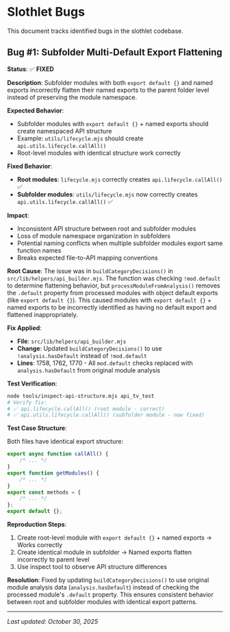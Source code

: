 # Slothlet Bugs

This document tracks identified bugs in the slothlet codebase.

## Bug #1: Subfolder Multi-Default Export Flattening

**Status**: ✅ **FIXED**

**Description**: Subfolder modules with both `export default {}` and named exports incorrectly flatten their named exports to the parent folder level instead of preserving the module namespace.

**Expected Behavior**:

- Subfolder modules with `export default {}` + named exports should create namespaced API structure
- Example: `utils/lifecycle.mjs` should create `api.utils.lifecycle.callAll()`
- Root-level modules with identical structure work correctly

**Fixed Behavior**:

- **Root modules**: `lifecycle.mjs` correctly creates `api.lifecycle.callAll()` ✅
- **Subfolder modules**: `utils/lifecycle.mjs` now correctly creates `api.utils.lifecycle.callAll()` ✅

**Impact**:

- Inconsistent API structure between root and subfolder modules
- Loss of module namespace organization in subfolders
- Potential naming conflicts when multiple subfolder modules export same function names
- Breaks expected file-to-API mapping conventions

**Root Cause**:
The issue was in `buildCategoryDecisions()` in `src/lib/helpers/api_builder.mjs`. The function was checking `!mod.default` to determine flattening behavior, but `processModuleFromAnalysis()` removes the `.default` property from processed modules with object default exports (like `export default {}`). This caused modules with `export default {}` + named exports to be incorrectly identified as having no default export and flattened inappropriately.

**Fix Applied**:

- **File**: `src/lib/helpers/api_builder.mjs`
- **Change**: Updated `buildCategoryDecisions()` to use `!analysis.hasDefault` instead of `!mod.default`
- **Lines**: 1758, 1762, 1770 - All `mod.default` checks replaced with `analysis.hasDefault` from original module analysis

**Test Verification**:

```bash
node tools/inspect-api-structure.mjs api_tv_test
# Verify fix:
# ✅ api.lifecycle.callAll() (root module - correct)
# ✅ api.utils.lifecycle.callAll() (subfolder module - now fixed)
```

**Test Case Structure**:

Both files have identical export structure:

```javascript
export async function callAll() {
	/* ... */
}
export function getModules() {
	/* ... */
}
export const methods = {
	/* ... */
};
export default {};
```

**Reproduction Steps**:

1. Create root-level module with `export default {}` + named exports → Works correctly
2. Create identical module in subfolder → Named exports flatten incorrectly to parent level
3. Use inspect tool to observe API structure differences

**Resolution**:
Fixed by updating `buildCategoryDecisions()` to use original module analysis data (`analysis.hasDefault`) instead of checking the processed module's `.default` property. This ensures consistent behavior between root and subfolder modules with identical export patterns.

---

_Last updated: October 30, 2025_
